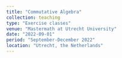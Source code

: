 ```yaml
---
title: "Commutative Algebra"
collection: teaching
type: "Exercise classes"
venue: "Mastermath at Utrecht University"
date: "2022-09-01"
period: "September-December 2022"
location: "Utrecht, the Netherlands"
---
```

